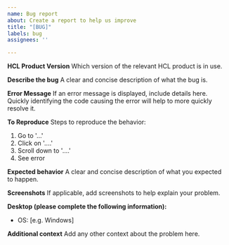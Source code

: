 ```yaml
---
name: Bug report
about: Create a report to help us improve
title: "[BUG]"
labels: bug
assignees: ''

---
```


**HCL Product Version**
Which version of the relevant HCL product is in use.

**Describe the bug**
A clear and concise description of what the bug is.

**Error Message**
If an error message is displayed, include details here. Quickly identifying the code causing the error will help to more quickly resolve it.

**To Reproduce**
Steps to reproduce the behavior:
1. Go to '...'
2. Click on '....'
3. Scroll down to '....'
4. See error

**Expected behavior**
A clear and concise description of what you expected to happen.

**Screenshots**
If applicable, add screenshots to help explain your problem.

**Desktop (please complete the following information):**
 - OS: [e.g. Windows]

**Additional context**
Add any other context about the problem here.
